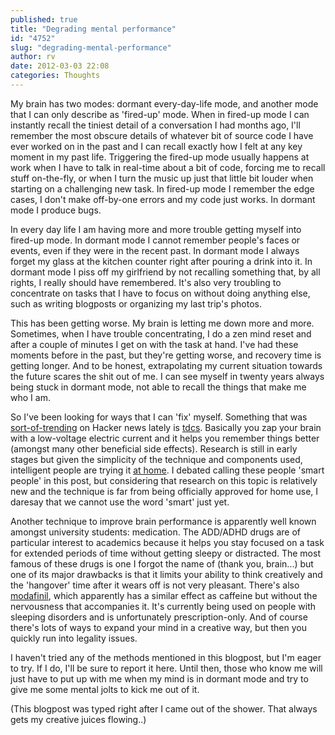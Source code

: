 ```yaml
---
published: true
title: "Degrading mental performance"
id: "4752"
slug: "degrading-mental-performance"
author: rv
date: 2012-03-03 22:08
categories: Thoughts
---
```

My brain has two modes: dormant every-day-life mode, and another mode that I can only describe as 'fired-up' mode. When in fired-up mode I can instantly recall the tiniest detail of a conversation I had months ago, I'll remember the most obscure details of whatever bit of source code I have ever worked on in the past and I can recall exactly how I felt at any key moment in my past life. Triggering the fired-up mode usually happens at work when I have to talk in real-time about a bit of code, forcing me to recall stuff on-the-fly, or when I turn the music up just that little bit louder when starting on a challenging new task. In fired-up mode I remember the edge cases, I don't make off-by-one errors and my code just works. In dormant mode I produce bugs.

In every day life I am having more and more trouble getting myself into fired-up mode. In dormant mode I cannot remember people's faces or events, even if they were in the recent past. In dormant mode I always forget my glass at the kitchen counter right after pouring a drink into it. In dormant mode I piss off my girlfriend by not recalling something that, by all rights, I really should have remembered. It's also very troubling to concentrate on tasks that I have to focus on without doing anything else, such as writing blogposts or organizing my last trip's photos.

This has been getting worse. My brain is letting me down more and more. Sometimes, when I have trouble concentrating, I do a zen mind reset and after a couple of minutes I get on with the task at hand. I've had these moments before in the past, but they're getting worse, and recovery time is getting longer. And to be honest, extrapolating my current situation towards the future scares the shit out of me. I can see myself in twenty years always being stuck in dormant mode, not able to recall the things that make me who I am.

So I've been looking for ways that I can 'fix' myself. Something that was <a href="http://news.ycombinator.com/item?id=3557074" target="_blank">sort-of-trending</a> on Hacker news lately is <a href="https://en.wikipedia.org/wiki/Transcranial_direct-current_stimulation" target="_blank">tdcs</a>. Basically you zap your brain with a low-voltage electric current and it helps you remember things better (amongst many other beneficial side effects). Research is still in early stages but given the simplicity of the technique and components used, intelligent people are trying it <a href="http://brmlab.cz/project/brain_hacking/tdcs" target="_blank">at home</a>. I debated calling these people 'smart people' in this post, but considering that research on this topic is relatively new and the technique is far from being officially approved for home use, I daresay that we cannot use the word 'smart' just yet.

Another technique to improve brain performance is apparently well known amongst university students: medication. The ADD/ADHD drugs are of particular interest to academics because it helps you stay focused on a task for extended periods of time without getting sleepy or distracted. The most famous of these drugs is one I forgot the name of (thank you, brain...) but one of its major drawbacks is that it limits your ability to think creatively and the 'hangover' time after it wears off is not very pleasant. There's also <a href="https://en.wikipedia.org/wiki/Modafinil" target="_blank">modafinil</a>, which apparently has a similar effect as caffeine but without the nervousness that accompanies it. It's currently being used on people with sleeping disorders and is unfortunately prescription-only. And of course there's lots of ways to expand your mind in a creative way, but then you quickly run into legality issues.

I haven't tried any of the methods mentioned in this blogpost, but I'm eager to try. If I do, I'll be sure to report it here. Until then, those who know me will just have to put up with me when my mind is in dormant mode and try to give me some mental jolts to kick me out of it.

(This blogpost was typed right after I came out of the shower. That always gets my creative juices flowing..)

&nbsp;